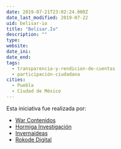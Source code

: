 ```yaml
---
date: 2019-07-21T23:02:24.000Z
date_last_modified: 2019-07-22
uid: belisar-io
title: "Belisar.Io"
description: ""
type: 
website: 
date_ini: 
date_end: 
tags:
  - transparencia-y-rendicion-de-cuentas
  - participación-ciudadana
cities: 
  - Puebla
  - Ciudad de México
---
```


Esta iniciativa fue realizada por:

- [War Contenidos](/organizaciones/war-contenidos)
- [Hormiga Investigación](/organizaciones/hormiga-investigacion)
- [Invernaideas](/organizaciones/invernaideas)
- [Rokode Digital](/organizaciones/rokode-digital)
